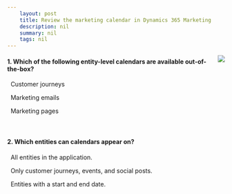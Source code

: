 ```yaml
---
    layout: post
    title: Review the marketing calendar in Dynamics 365 Marketing  
    description: nil
    summary: nil
    tags: nil
---
```



 <a target="_blank" href="https://docs.microsoft.com/en-us/learn/modules/marketing-calendar/5-check/"><i class="fas fa-external-link-alt"></i> </a>
 <img align="right" src="https://docs.microsoft.com/en-us/learn/achievements/marketing-calendar.svg">
####  1. Which of the following entity-level calendars are available out-of-the-box?


<i class='fas fa-check-square' style='color: Dodgerblue;'></i> &nbsp;&nbsp;Customer journeys

<i class='far fa-square'></i> &nbsp;&nbsp;Marketing emails

<i class='far fa-square'></i> &nbsp;&nbsp;Marketing pages
<br />
<br />
<br />

####  2. Which entities can calendars appear on?


<i class='far fa-square'></i> &nbsp;&nbsp;All entities in the application.

<i class='far fa-square'></i> &nbsp;&nbsp;Only customer journeys, events, and social posts.

<i class='fas fa-check-square' style='color: Dodgerblue;'></i> &nbsp;&nbsp;Entities with a start and end date.
<br />
<br />
<br />

